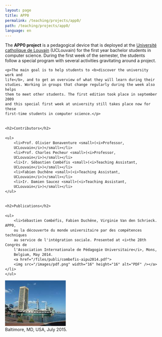 ```yaml
---
layout: page
title: APP0
permalink: /teaching/projects/app0/
path: /teaching/projects/app0/
language: en
---
```


<div class="page-col-wrapper">
  <div class="page-col page-col-1">
    <p>The <b>APP0 project</b> is a pedagogical device that is deployed at the
    <a href="https://www.uclouvain.be/en">Université catholique de Louvain</a>
    (UCLouvain) for the first year bachelor students in computer science.
    During the first week of the semester, the students follow a special
    program with several activities gravitating around a project.</p>

    <p>The main goal is to help students to <b>discover the university work and
    life</b>, and to get an overview of what they will learn during their
    studies. Working in groups that change regularly during the week also helps
    them to meet other students. The first edition took place in september 2009
    and this special first week at university still takes place now for these
    first-time students in computer science.</p>


    <h2>Contributors</h2>

    <ul>
        <li>Prof. Olivier Bonaventure <small>(<i>Professor,
        UCLouvain</i>)</small></li>
        <li>Prof. Charles Pecheur <small>(<i>Professor,
        UCLouvain</i>)</small></li>
        <li>Ir. Sébastien Combéfis <small>(<i>Teaching Assistant,
        UCLouvain</i>)</small></li>
        <li>Fabien Duchêne <small>(<i>Teaching Assistant,
        UCLouvain</i>)</small></li>
        <li>Ir. Damien Saucez <small>(<i>Teaching Assistant,
        UCLouvain</i>)</small></li>
    </ul>


    <h2>Publications</h2>

    <ul>
        <li>Sébastien Combéfis, Fabien Duchêne, Virginie Van den Schrieck. APP0,
        ou la découverte du monde universitaire par des compétences techniques
        au service de l'intégration sociale. Presented at <i>the 28th Congrès de
        l'Association Internationale de Pédagogie Universitaire</i>, Mons,
        Belgium, May 2014.
        <a href="/files/publi/combefis-aipu2014.pdf">
        <img src="/images/pdf.png" width="16" height="16" alt="PDF" /></a></li>
    </ul>
  </div>
  <div class="page-col page-col-2">
    <p><img src="/images/baltimore.jpg" alt="Baltimore, MD, USA, July 2015."
    width="200" height="150" /><br />
    Baltimore, MD, USA, July 2015.</p>
  </div>
</div>
